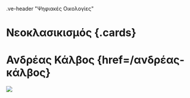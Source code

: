.ve-header "Ψηφιακές Οικολογίες"

# Νεοκλασικισμός {.cards}

# Ανδρέας Κάλβος {href=/ανδρέας-κάλβος}

![](https://digitalpeni.org/nεοκλασικισμός/kalvos.jpg)
